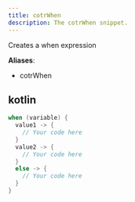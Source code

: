 ```yaml
---
title: cotrWhen
description: The cotrWhen snippet.
---
```


Creates a when expression

**Aliases**:
- cotrWhen

## kotlin
```kotlin
when (variable) {
  value1 -> {
    // Your code here
  }
  value2 -> {
    // Your code here
  }
  else -> {
    // Your code here
  }
}
```

